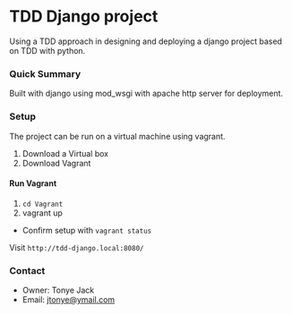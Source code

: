 # TDD Django project #

 Using a TDD approach in designing and deploying a django project based on TDD with python.
 
 
### Quick Summary 
 Built with django using mod_wsgi with apache http server for deployment.
 
### Setup
 The project can be run on a virtual machine using vagrant.
 
 1.  Download a Virtual box 
 2.  Download Vagrant 
 
#### Run Vagrant
 1. `cd Vagrant`
 2. vagrant up
 
- Confirm setup with `vagrant status`

Visit `http://tdd-django.local:8080/`

### Contact 
   - Owner: Tonye Jack
   - Email: jtonye@ymail.com
